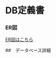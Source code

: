 # DB定義書

### ER図
[ER図はこちら](https://github.com/Aso2001041/2021sys-design/blob/main/ER%E5%9B%B3.md)

##　データベース詳細
